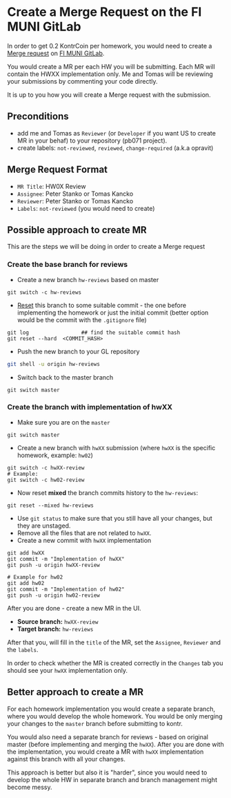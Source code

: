 # Create a Merge Request on the FI MUNI GitLab

In order to get 0.2 KontrCoin per homework, you would need to create a 
[Merge request](https://docs.gitlab.com/ee/user/project/merge_requests/) 
on [FI MUNI GitLab](https://gitlab.fi.muni.cz/).

You would create a MR per each HW you will be submitting. 
Each MR will contain the HWXX implementation only. 
Me and Tomas will be reviewing your submissions by commenting your code directly.

It is up to you how you will create a Merge request with the submission.

## Preconditions

- add me and Tomas as `Reviewer` (or `Developer` if you want US to create MR in your behaf) to your repository (pb071 project).
- create labels: `not-reviewed`, `reviewed`, `change-required` (a.k.a opravit)


## Merge Request Format

- `MR Title`: HW0X Review
- `Assignee`: Peter Stanko or Tomas Kancko
- `Reviewer`: Peter Stanko or Tomas Kancko
- `Labels`: `not-reviewed` (you would need to create)


## Possible approach to create MR

This are the steps we will be doing in order to create a Merge request

### Create the base branch for reviews

- Create a new branch `hw-reviews` based on master

```shell
git switch -c hw-reviews
```

- [Reset](https://git-scm.com/docs/git-reset) this branch to some suitable commit - 
the one before implementing the homework or just the initial commit (better option would be the commit with the `.gitignore` file)

```shell
git log                 ## find the suitable commit hash
git reset --hard  <COMMIT_HASH>
```

- Push the new branch to your GL repository

```bash
git shell -u origin hw-reviews
```

- Switch back to the master branch

```shell
git switch master
```

### Create the branch with implementation of hwXX

- Make sure you are on the `master`

```shell
git switch master
```

- Create a new branch with `hwXX` submission (where `hwXX` is the specific homework, example: `hw02`)
```shell
git switch -c hwXX-review
# Example:
git switch -c hw02-review
```

- Now reset **mixed** the branch commits history to the `hw-reviews`:

```shell
git reset --mixed hw-reviews
```

- Use `git status` to make sure that you still have all your changes, but they are unstaged.
- Remove all the files that are not related to `hwXX`.
- Create a new commit with `hwXX` implementation

```shell
git add hwXX
git commit -m "Implementation of hwXX"
git push -u origin hwXX-review

# Example for hw02
git add hw02
git commit -m "Implementation of hw02"
git push -u origin hw02-review
```

After you are done - create a new MR in the UI.

- **Source branch:** `hwXX-review`
- **Target branch:** `hw-reviews`

After that you, will fill in the `title` of the MR, set the `Assignee`, `Reviewer` and the `labels`.

In order to check whether the MR is created correctly in the `Changes` tab you should see your `hwXX` implementation only.


## Better approach to create a MR

For each homework implementation you would create a separate branch, where you would develop the whole homework.
You would be only merging your changes to the `master` branch before submitting to kontr.

You would also need a separate branch for reviews - based on original master (before implementing and merging the `hwXX`).
After you are done with the implementation, you would create a MR with `hwXX` implementation against this branch with all your changes.

This approach is better but also it is "harder", since you would need to develop the whole HW in separate branch and branch management might become messy.

